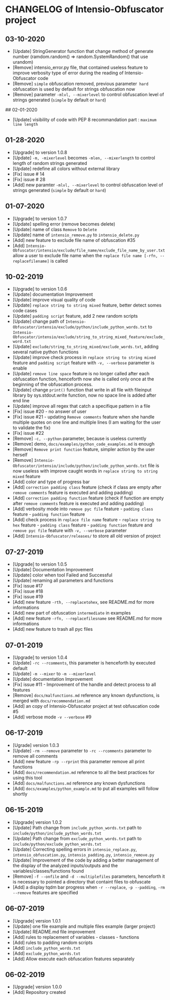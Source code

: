 # CHANGELOG of Intensio-Obfuscator project

## 03-10-2020 
- [Update] StringGenerator function that change method of generate number (ramdom.random() => random.SystemRandom() that use urandom)
- [Remove] intensio_error.py file, that contained useless feature to improve verbosity type of error during the reading of Intensio-Obfuscator code
- [Remove] `simple` obfuscation removed, previous parameter` hard` obfuscation is used by default for strings obfuscation now
- [Remove] parameter `-mlvl, --mixerlevel` to control obfuscation level of strings generated (`simple` by default or `hard`)

## 02-01-2020
- [Update] visibility of code with PEP 8 recommandation part : `maximum line length` 

## 01-28-2020
- [Upgrade] to version 1.0.8
- [Update] `-m, -mixerlevel` becomes `-mlen, --mixerlength` to control length of random strings generated
- [Update] redefine all colors without external library
- [Fix] issue # 14
- [Fix] issue # 28
- [Add] new paramter `-mlvl, --mixerlevel` to control obfuscation level of strings generated (`simple` by default or `hard`)
 
## 01-07-2020
- [Upgrade] to version 1.0.7
- [Update] spelling error (remove becomes delete)
- [Update] name of class `Remove` to `Delete`
- [Update] name of `intensio_remove.py` to `intensio_delete.py`
- [Add] new feature to exclude file name of obfuscation #35
- [Add] `Intensio-Obfuscator/intensio/exclude/file_name/exclude_file_name_by_user.txt` allow a user to exclude file name when the `replace file name [-rfn, --replacefilename]` is called

## 10-02-2019
- [Upgrade] to version 1.0.6 
- [Update] documentation Improvement 
- [Update] improve visual quality of code
- [Update] `replace string to string mixed` feature, better detect somes code cases
- [Update] `padding script` feature, add 2 new random scripts
- [Update] change path of `Intensio-Obfuscator/intensio/exclude/python/include_python_words.txt` to `Intensio-Obfuscator/intensio/exclude/string_to_string_mixed_feature/exclude_word.txt`
- [Update] `exclude/string_to_string_mixed/exclude_words.txt`, adding several native python functions
- [Update] improve check process in `replace string to string mixed` feature and `padding script` feature with `-v, --verbose` parameter is enable
- [Update] `remove line space` feature is no longer called after each obfuscation function, henceforth now she is called only once at the beginning of the obfuscation process.
- [Update] change `print()` function that write in all file with fileinput library by sys.stdout.write function, now no space line is added after end line
- [Update] improve all regex that catch a specifique pattern in a file
- [Fix] issue #20 - no answer of user
- [Fix] issue #21 - updating `Remove comments` feature when she handle multiple quotes on one line and multiple lines \(I am waiting for the user to validate the fix\)
- [Fix] issue #22
- [Remove] `-c, --python` parameter, because is useless currently
- [Remove] demo, `docs/examples/python_code_examples.md` is enough
- [Remove] `Remove print function` feature, simpler action by the user herself
- [Remove] `Intensio-Obfuscator/intensio/include/python/include_python_words.txt` file is now useless with improve caught words in `replace string to string mixed` feature
- [Add] color and type of progress bar
- [Add] `correction padding class` feature (check if class are empty after `remove comments` feature is executed and adding padding)
- [Add] `correction padding function` feature (check if function are empty after `remove comments` feature is executed and adding padding)
- [Add] verbosity mode into `remove pyc file` feature - `padding class` feature - `padding function` feature
- [Add] check process in `replace file name` feature - `replace string to hex` feature - `padding class` feature - `padding function` feature and `remove pyc file` feature with `-v, --verbose` parameter
- [Add] `Intensio-Obfuscator/releases/` to store all old version of project 

## 07-27-2019
- [Upgrade] to version 1.0.5
- [Update] Documentation Improvement 
- [Update] color when tool Failed and Successful
- [Update] renaming all parameters and functions
- [Fix] issue #17
- [Fix] issue #18
- [Fix] issue #19
- [Add] new feature `-rth, --replacetohex`, see README.md for more informations
- [Add] new part of obfuscation `intermediate` in examples
- [Add] new feature `-rfn, --replacefilesname` see README.md for more informations
- [Add] new feature to trash all pyc files

## 07-01-2019
- [Upgrade] to version 1.0.4
- [Update] `-rc --rcomments`, this parameter is henceforth by executed default
- [Update] `-m --mixer` to `-m --mixerlevel`
- [Update] documentation Improvement
- [Fix] issue #11 - Improvement of the handle and detect process to all features
- [Remove] `docs/malfunctions.md` reference any known dysfunctions, is merged with `docs/recommendation.md`
- [Add] an copy of Intensio-Obfuscator project at test obfuscation code #5
- [Add] verbose mode `-v --verbose` #9

## 06-17-2019
- [Ugrade] version 1.0.3
- [Update] `-rm --remove` parameter to `-rc --rcomments` parameter to remove all comments
- [Add] new feature `-rp --rprint` this parameter remove all print functions
- [Add] `docs/recommendation.md` reference to all the best practices for using this tool
- [Add] `docs/malfunctions.md`  reference any known dysfunctions
- [Add] `docs/examples/python_example.md` to put all examples will follow shortly

## 06-15-2019
- [Upgrade] version 1.0.2
- [Update] Path change from `include_python_words.txt` path to `include/python/include_python_words.txt`
- [Update] Path change from `exclude_python_words.txt` path to `include/python/exclude_python_words.txt`
- [Update] Correcting spelling errors in `intensio_replace.py`, `intensio_obfuscation.py`, `intensio_padding.py`, `intensio_remove.py`
- [Update] Improvement of the code by adding a better management of the display of the analyzed inputs/outputs and the variables/classes/functions found
- [Remove] `-f --onfile` and `-d --multiplefiles` parameters, henceforth it is necessary to pointed a directory that containt files to obfuscate
- [Add] a display tqdm bar progress  when  `-r --replace`, `-p --padding`, `-rm --remove` features are specified

## 06-07-2019
- [Upgrade] version 1.0.1
- [Update] one file example and multiple files example (larger project)
- [Update] README.md file improvement
- [Add] rules to replacement of variables - classes - functions
- [Add] rules to padding random scripts 
- [Add] `include_python_words.txt`
- [Add] `exclude_python_words.txt`
- [Add] Allow execute each obfuscation features separately

## 06-02-2019
- [Upgrade] version 1.0.0
- [Add] Repository created